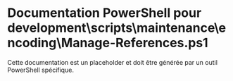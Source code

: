 # Documentation PowerShell pour development\scripts\maintenance\encoding\Manage-References.ps1

Cette documentation est un placeholder et doit être générée par un outil PowerShell spécifique.
